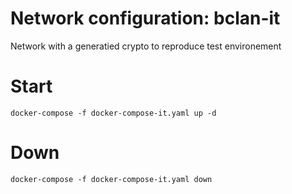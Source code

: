 # Network configuration: bclan-it

Network with a generatied crypto to reproduce test environement

# Start

```
docker-compose -f docker-compose-it.yaml up -d
```

# Down

```
docker-compose -f docker-compose-it.yaml down
```
